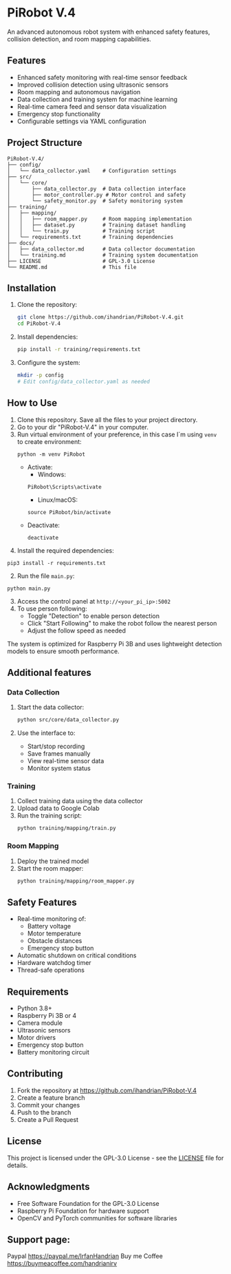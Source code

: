 # PiRobot V.4

An advanced autonomous robot system with enhanced safety features, collision detection, and room mapping capabilities.

## Features

- Enhanced safety monitoring with real-time sensor feedback
- Improved collision detection using ultrasonic sensors
- Room mapping and autonomous navigation
- Data collection and training system for machine learning
- Real-time camera feed and sensor data visualization
- Emergency stop functionality
- Configurable settings via YAML configuration

## Project Structure

```
PiRobot-V.4/
├── config/
│   └── data_collector.yaml    # Configuration settings
├── src/
│   └── core/
│       ├── data_collector.py  # Data collection interface
│       ├── motor_controller.py # Motor control and safety
│       └── safety_monitor.py  # Safety monitoring system
├── training/
│   ├── mapping/
│   │   ├── room_mapper.py     # Room mapping implementation
│   │   ├── dataset.py         # Training dataset handling
│   │   └── train.py           # Training script
│   └── requirements.txt       # Training dependencies
├── docs/
│   ├── data_collector.md      # Data collector documentation
│   └── training.md            # Training system documentation
├── LICENSE                    # GPL-3.0 License
└── README.md                  # This file
```

## Installation

1. Clone the repository:
   ```bash
   git clone https://github.com/ihandrian/PiRobot-V.4.git
   cd PiRobot-V.4
   ```

2. Install dependencies:
   ```bash
   pip install -r training/requirements.txt
   ```

3. Configure the system:
   ```bash
   mkdir -p config
   # Edit config/data_collector.yaml as needed
   ```

## How to Use
1. Clone this repository. Save all the files to your project directory.
2. Go to your dir "PiRobot-V.4" in your computer.
3. Run virtual environment of your preference, in this case I´m using `venv` to create environment:
    ```plaintext
    python -m venv PiRobot
    ```
     - Activate:
         - Windows:
          ```plaintext
          PiRobot\Scripts\activate
          ```
         - Linux/macOS:
          ```plaintext
          source PiRobot/bin/activate
          ```
      - Deactivate:
          ```plaintext
          deactivate
          ```
3. Install the required dependencies:

```plaintext
pip3 install -r requirements.txt
```


2. Run the file `main.py`:

```plaintext
python main.py
```

3. Access the control panel at `http://<your_pi_ip>:5002`
4. To use person following:
    - Toggle "Detection" to enable person detection
    - Click "Start Following" to make the robot follow the nearest person
    - Adjust the follow speed as needed

The system is optimized for Raspberry Pi 3B and uses lightweight detection models to ensure smooth performance.
## Additional features
### Data Collection
1. Start the data collector:
   ```bash
   python src/core/data_collector.py
   ```

2. Use the interface to:
   - Start/stop recording
   - Save frames manually
   - View real-time sensor data
   - Monitor system status

### Training
1. Collect training data using the data collector
2. Upload data to Google Colab
3. Run the training script:
   ```bash
   python training/mapping/train.py
   ```

### Room Mapping
1. Deploy the trained model
2. Start the room mapper:
   ```bash
   python training/mapping/room_mapper.py
   ```

## Safety Features

- Real-time monitoring of:
  - Battery voltage
  - Motor temperature
  - Obstacle distances
  - Emergency stop button
- Automatic shutdown on critical conditions
- Hardware watchdog timer
- Thread-safe operations

## Requirements

- Python 3.8+
- Raspberry Pi 3B or 4
- Camera module
- Ultrasonic sensors
- Motor drivers
- Emergency stop button
- Battery monitoring circuit

## Contributing

1. Fork the repository at https://github.com/ihandrian/PiRobot-V.4
2. Create a feature branch
3. Commit your changes
4. Push to the branch
5. Create a Pull Request

## License

This project is licensed under the GPL-3.0 License - see the [LICENSE](LICENSE) file for details.

## Acknowledgments

- Free Software Foundation for the GPL-3.0 License
- Raspberry Pi Foundation for hardware support
- OpenCV and PyTorch communities for software libraries

## Support page:

Paypal https://paypal.me/IrfanHandrian
Buy me Coffee https://buymeacoffee.com/handrianirv
